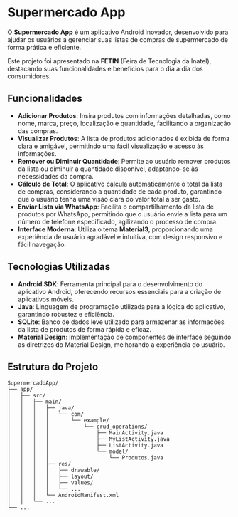 # Supermercado App

O **Supermercado App** é um aplicativo Android inovador, desenvolvido para ajudar os usuários a gerenciar suas listas de compras de supermercado de forma prática e eficiente. 


Este projeto foi apresentado na **FETIN** (Feira de Tecnologia da Inatel), destacando suas funcionalidades e benefícios para o dia a dia dos consumidores.

## Funcionalidades

- **Adicionar Produtos**: Insira produtos com informações detalhadas, como nome, marca, preço, localização e quantidade, facilitando a organização das compras.
- **Visualizar Produtos**: A lista de produtos adicionados é exibida de forma clara e amigável, permitindo uma fácil visualização e acesso às informações.
- **Remover ou Diminuir Quantidade**: Permite ao usuário remover produtos da lista ou diminuir a quantidade disponível, adaptando-se às necessidades da compra.
- **Cálculo de Total**: O aplicativo calcula automaticamente o total da lista de compras, considerando a quantidade de cada produto, garantindo que o usuário tenha uma visão clara do valor total a ser gasto.
- **Enviar Lista via WhatsApp**: Facilita o compartilhamento da lista de produtos por WhatsApp, permitindo que o usuário envie a lista para um número de telefone especificado, agilizando o processo de compra.
- **Interface Moderna**: Utiliza o tema **Material3**, proporcionando uma experiência de usuário agradável e intuitiva, com design responsivo e fácil navegação.

## Tecnologias Utilizadas

- **Android SDK**: Ferramenta principal para o desenvolvimento do aplicativo Android, oferecendo recursos essenciais para a criação de aplicativos móveis.
- **Java**: Linguagem de programação utilizada para a lógica do aplicativo, garantindo robustez e eficiência.
- **SQLite**: Banco de dados leve utilizado para armazenar as informações da lista de produtos de forma rápida e eficaz.
- **Material Design**: Implementação de componentes de interface seguindo as diretrizes do Material Design, melhorando a experiência do usuário.

## Estrutura do Projeto

```plaintext
SupermercadoApp/
├── app/
│   ├── src/
│   │   ├── main/
│   │   │   ├── java/
│   │   │   │   └── com/
│   │   │   │       └── example/
│   │   │   │           └── crud_operations/
│   │   │   │               ├── MainActivity.java
│   │   │   │               ├── MyListActivity.java
│   │   │   │               ├── ListActivity.java
│   │   │   │               └── model/
│   │   │   │                   └── Produtos.java
│   │   │   ├── res/
│   │   │   │   ├── drawable/
│   │   │   │   ├── layout/
│   │   │   │   ├── values/
│   │   │   │   └── ...
│   │   │   └── AndroidManifest.xml
│   │   └── ...
└── ...
